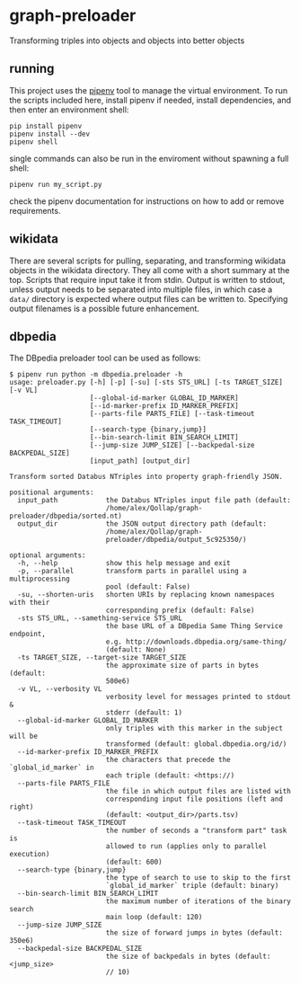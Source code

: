 # graph-preloader
Transforming triples into objects and objects into better objects

## running
This project uses the [pipenv](https://docs.pipenv.org/) tool to manage the
virtual environment. To run the scripts included here, install pipenv if
needed, install dependencies, and then enter an environment shell:

    pip install pipenv
    pipenv install --dev
    pipenv shell

single commands can also be run in the enviroment without spawning a full
shell:

    pipenv run my_script.py

check the pipenv documentation for instructions on how to add or remove
requirements.

## wikidata

There are several scripts for pulling, separating, and transforming wikidata
objects in the wikidata directory. They all come with a short summary at the
top. Scripts that require input take it from stdin. Output is written to
stdout, unless output needs to be separated into multiple files, in which case
a `data/` directory is expected where output files can be written to.
Specifying output filenames is a possible future enhancement.

## dbpedia

The DBpedia preloader tool can be used as follows:

    $ pipenv run python -m dbpedia.preloader -h
    usage: preloader.py [-h] [-p] [-su] [-sts STS_URL] [-ts TARGET_SIZE] [-v VL]
                        [--global-id-marker GLOBAL_ID_MARKER]
                        [--id-marker-prefix ID_MARKER_PREFIX]
                        [--parts-file PARTS_FILE] [--task-timeout TASK_TIMEOUT]
                        [--search-type {binary,jump}]
                        [--bin-search-limit BIN_SEARCH_LIMIT]
                        [--jump-size JUMP_SIZE] [--backpedal-size BACKPEDAL_SIZE]
                        [input_path] [output_dir]
    
    Transform sorted Databus NTriples into property graph-friendly JSON.
    
    positional arguments:
      input_path            the Databus NTriples input file path (default:
                            /home/alex/Qollap/graph-preloader/dbpedia/sorted.nt)
      output_dir            the JSON output directory path (default:
                            /home/alex/Qollap/graph-
                            preloader/dbpedia/output_5c925350/)
    
    optional arguments:
      -h, --help            show this help message and exit
      -p, --parallel        transform parts in parallel using a multiprocessing
                            pool (default: False)
      -su, --shorten-uris   shorten URIs by replacing known namespaces with their
                            corresponding prefix (default: False)
      -sts STS_URL, --samething-service STS_URL
                            the base URL of a DBpedia Same Thing Service endpoint,
                            e.g. http://downloads.dbpedia.org/same-thing/
                            (default: None)
      -ts TARGET_SIZE, --target-size TARGET_SIZE
                            the approximate size of parts in bytes (default:
                            500e6)
      -v VL, --verbosity VL
                            verbosity level for messages printed to stdout &
                            stderr (default: 1)
      --global-id-marker GLOBAL_ID_MARKER
                            only triples with this marker in the subject will be
                            transformed (default: global.dbpedia.org/id/)
      --id-marker-prefix ID_MARKER_PREFIX
                            the characters that precede the `global_id_marker` in
                            each triple (default: <https://)
      --parts-file PARTS_FILE
                            the file in which output files are listed with
                            corresponding input file positions (left and right)
                            (default: <output_dir>/parts.tsv)
      --task-timeout TASK_TIMEOUT
                            the number of seconds a "transform part" task is
                            allowed to run (applies only to parallel execution)
                            (default: 600)
      --search-type {binary,jump}
                            the type of search to use to skip to the first
                            `global_id_marker` triple (default: binary)
      --bin-search-limit BIN_SEARCH_LIMIT
                            the maximum number of iterations of the binary search
                            main loop (default: 120)
      --jump-size JUMP_SIZE
                            the size of forward jumps in bytes (default: 350e6)
      --backpedal-size BACKPEDAL_SIZE
                            the size of backpedals in bytes (default: <jump_size>
                            // 10)

